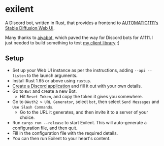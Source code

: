 # exilent

A Discord bot, written in Rust, that provides a frontend to [AUTOMATIC1111's Stable Diffusion Web UI](https://github.com/AUTOMATIC1111/stable-diffusion-webui).

Many thanks to [aiyabot](https://github.com/Kilvoctu/aiyabot), which paved the way for Discord bots for A1111. I just needed to build something to test [my client library](https://github.com/philpax/stable-diffusion-a1111-webui-client/) :)

## Setup

- Set up your Web UI instance as per the instructions, adding `--api --listen` to the launch arguments.
- Install Rust 1.65 or above using `rustup`.
- [Create a Discord application](https://discord.com/developers/applications) and fill it out with your own details.
- Go to `Bot` and create a new Bot.
  - Hit `Reset Token`, and copy the token it gives you somewhere.
- Go to `OAuth2 > URL Generator`, select `bot`, then select `Send Messages` and `Use Slash Commands`.
  - Go to the URL it generates, and then invite it to a server of your choice.
- Run `cargo run --release` to start Exilent. This will auto-generate a configuration file, and then quit.
- Fill in the configuration file with the required details.
- You can then run Exilent to your heart's content.
